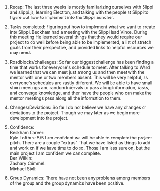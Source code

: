 1) Recap: The last three weeks is mostly familiarizing ourselves with Slippi and slippi.js, learning Electron,
and talking with the people at Slippi to figure out how to implement into the Slippi launcher.  

  
2) Tasks completed: Figuring out how to implement what we want to create into Slippi. Beckham had a meeting
with the Slippi lead Vince. During this meeting He learned several things that they would require our project
to do well before being able to be implemented, a list of stretch goals from their perspective, and provided
links to helpful resources we may need.  

   
3) Roadblocks/challenges: So far our biggest challenge has been finding a time that works for everyone's
schedule to meet. After talking to Ward we learned that we can meet just among us and then meet with the
mentor with one or two members absent. This will be very helpful, as everyone's schedules are vastly
different. We will be able to have small short meetings and random intervals to pass along information,
tasks, and converge knowledge, and then have the people who can make the mentor meetings pass along all
the information to them.  

  
4) Changes/Deviations: So far I do not believe we have any changes or deviations to the project. Though we
may later as we begin more development into the project.  

 
5) Confidence:  
  Beckham Carver:  
  Kyle Lofthus: 5/5 I am confident we will be able to complete the project pitch. There are a couple "extras"
                    That we have listed as things to add and work on if we have time to do so. Those I am
                    less sure on, but the main project I am confident we can complete.  
  Ben Wilkin:  
  Zachary Crimmel:  
  Michael Stoll:  

   
6) Group Dynamics: There have not been any problems among members of the group and the group dynamics have
been positive.
